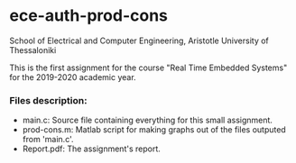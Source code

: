 # ece-auth-prod-cons
School of Electrical and Computer Engineering, Aristotle University of Thessaloniki

This is the first assignment for the course "Real Time Embedded Systems" for the 2019-2020 academic year.

### Files description:
- main.c:         Source file containing everything for this small assignment.
- prod-cons.m:    Matlab script for making graphs out of the files outputed from 'main.c'.
- Report.pdf:     The assignment's report.
